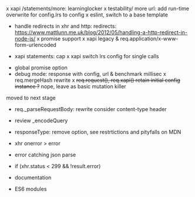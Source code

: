 x xapi /statements/more: learninglocker
x testability/ more url: add run-time overwrite for config.lrs to config
x eslint, switch to a base template
- handle redirects in xhr and http: redirects: https://www.mattlunn.me.uk/blog/2012/05/handling-a-http-redirect-in-node-js/
x promise support
x xapi legacy & req.application/x-www-form-urlencoded
* xapi statements: cap
x xapi switch lrs config for single calls
- global promise option
- debug mode: response with config, url & benchmark millisec
x req.mergeHash rewrite
x ~~req.request(), req.xapi() retain initial config instance ?~~ nope, leave as basic mutation killer

moved to next stage

- req._parseRequestBody: rewrite consider content-type header
- review _encodeQuery
- responseType: remove option, see restrtictions and pityfalls on MDN
- xhr onerror > error
- error catching json parse
- if (xhr.status < 299 && !result.error)

- documentation
- ES6 modules
